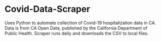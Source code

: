 # Covid-Data-Scraper
Uses Python to automate collection of Covid-19 hospitalization data in CA.
Data is from CA Open Data, published by the California Department of Public Health.
Scraper runs daily and downloads the CSV to local files.
